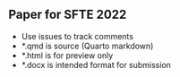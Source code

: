 ## Paper for SFTE 2022

- Use issues to track comments
- *.qmd is source (Quarto markdown)
- *.html is for preview only
- *.docx is intended format for submission